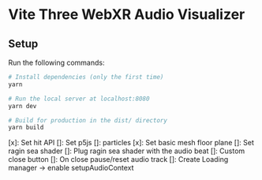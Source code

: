 # Vite Three WebXR Audio Visualizer

## Setup

Run the following commands:

```bash
# Install dependencies (only the first time)
yarn

# Run the local server at localhost:8080
yarn dev

# Build for production in the dist/ directory
yarn build
```

[x]: Set hit API
[]: Set p5js
[]: particles
[x]: Set basic mesh floor plane
[]: Set ragin sea shader
[]: Plug ragin sea shader with the audio beat
[]: Custom close button
[]: On close pause/reset audio track
[]: Create Loading manager -> enable setupAudioContext
